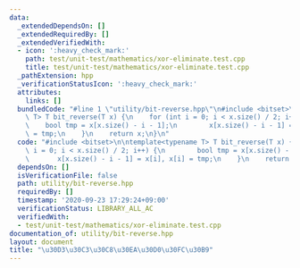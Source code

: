 ```yaml
---
data:
  _extendedDependsOn: []
  _extendedRequiredBy: []
  _extendedVerifiedWith:
  - icon: ':heavy_check_mark:'
    path: test/unit-test/mathematics/xor-eliminate.test.cpp
    title: test/unit-test/mathematics/xor-eliminate.test.cpp
  _pathExtension: hpp
  _verificationStatusIcon: ':heavy_check_mark:'
  attributes:
    links: []
  bundledCode: "#line 1 \"utility/bit-reverse.hpp\"\n#include <bitset>\n\ntemplate<typename\
    \ T> T bit_reverse(T x) {\n    for (int i = 0; i < x.size() / 2; i++) {\n    \
    \    bool tmp = x[x.size() - i - 1];\n        x[x.size() - i - 1] = x[i], x[i]\
    \ = tmp;\n    }\n    return x;\n}\n"
  code: "#include <bitset>\n\ntemplate<typename T> T bit_reverse(T x) {\n    for (int\
    \ i = 0; i < x.size() / 2; i++) {\n        bool tmp = x[x.size() - i - 1];\n \
    \       x[x.size() - i - 1] = x[i], x[i] = tmp;\n    }\n    return x;\n}"
  dependsOn: []
  isVerificationFile: false
  path: utility/bit-reverse.hpp
  requiredBy: []
  timestamp: '2020-09-23 17:29:24+09:00'
  verificationStatus: LIBRARY_ALL_AC
  verifiedWith:
  - test/unit-test/mathematics/xor-eliminate.test.cpp
documentation_of: utility/bit-reverse.hpp
layout: document
title: "\u30D3\u30C3\u30C8\u30EA\u30D0\u30FC\u30B9"
---
```


